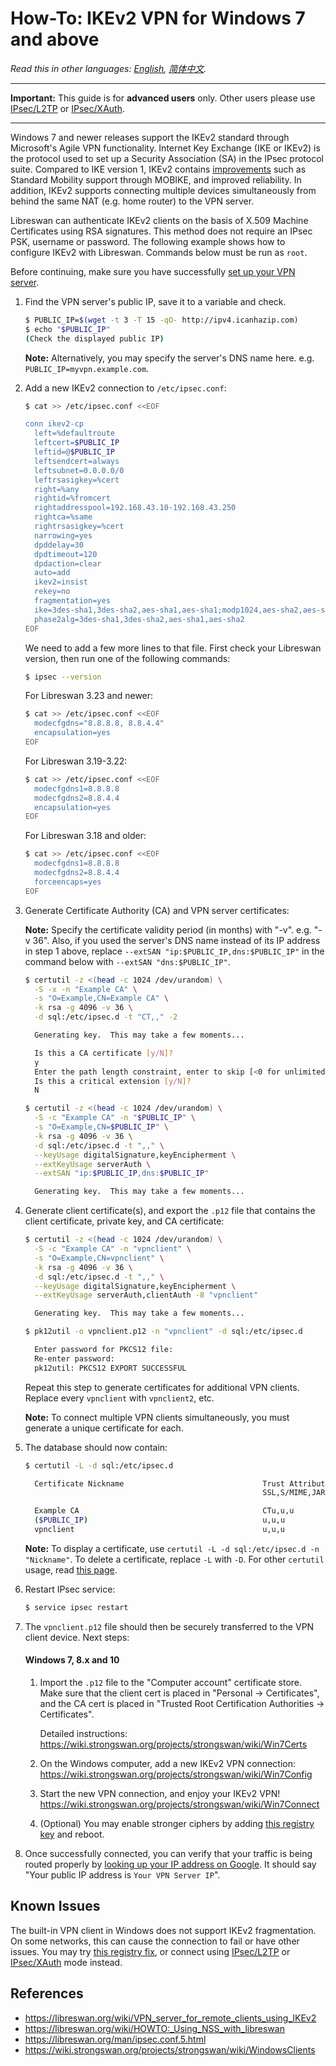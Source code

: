 # How-To: IKEv2 VPN for Windows 7 and above

*Read this in other languages: [English](ikev2-howto.md), [简体中文](ikev2-howto-zh.md).*

---

**Important:** This guide is for **advanced users** only. Other users please use <a href="clients.md" target="_blank">IPsec/L2TP</a> or <a href="clients-xauth.md" target="_blank">IPsec/XAuth</a>.

---

Windows 7 and newer releases support the IKEv2 standard through Microsoft's Agile VPN functionality. Internet Key Exchange (IKE or IKEv2) is the protocol used to set up a Security Association (SA) in the IPsec protocol suite. Compared to IKE version 1, IKEv2 contains <a href="https://en.wikipedia.org/wiki/Internet_Key_Exchange#Improvements_with_IKEv2" target="_blank">improvements</a> such as Standard Mobility support through MOBIKE, and improved reliability. In addition, IKEv2 supports connecting multiple devices simultaneously from behind the same NAT (e.g. home router) to the VPN server.

Libreswan can authenticate IKEv2 clients on the basis of X.509 Machine Certificates using RSA signatures. This method does not require an IPsec PSK, username or password. The following example shows how to configure IKEv2 with Libreswan. Commands below must be run as `root`.

Before continuing, make sure you have successfully <a href="https://github.com/hwdsl2/setup-ipsec-vpn" target="_blank">set up your VPN server</a>.

1. Find the VPN server's public IP, save it to a variable and check.

   ```bash
   $ PUBLIC_IP=$(wget -t 3 -T 15 -qO- http://ipv4.icanhazip.com)
   $ echo "$PUBLIC_IP"
   (Check the displayed public IP)
   ```

   **Note:** Alternatively, you may specify the server's DNS name here. e.g. `PUBLIC_IP=myvpn.example.com`.

1. Add a new IKEv2 connection to `/etc/ipsec.conf`:

   ```bash
   $ cat >> /etc/ipsec.conf <<EOF

   conn ikev2-cp
     left=%defaultroute
     leftcert=$PUBLIC_IP
     leftid=@$PUBLIC_IP
     leftsendcert=always
     leftsubnet=0.0.0.0/0
     leftrsasigkey=%cert
     right=%any
     rightid=%fromcert
     rightaddresspool=192.168.43.10-192.168.43.250
     rightca=%same
     rightrsasigkey=%cert
     narrowing=yes
     dpddelay=30
     dpdtimeout=120
     dpdaction=clear
     auto=add
     ikev2=insist
     rekey=no
     fragmentation=yes
     ike=3des-sha1,3des-sha2,aes-sha1,aes-sha1;modp1024,aes-sha2,aes-sha2;modp1024
     phase2alg=3des-sha1,3des-sha2,aes-sha1,aes-sha2
   EOF
   ```

   We need to add a few more lines to that file. First check your Libreswan version, then run one of the following commands:

   ```bash
   $ ipsec --version
   ```

   For Libreswan 3.23 and newer:

   ```bash
   $ cat >> /etc/ipsec.conf <<EOF
     modecfgdns="8.8.8.8, 8.8.4.4"
     encapsulation=yes
   EOF
   ```

   For Libreswan 3.19-3.22:

   ```bash
   $ cat >> /etc/ipsec.conf <<EOF
     modecfgdns1=8.8.8.8
     modecfgdns2=8.8.4.4
     encapsulation=yes
   EOF
   ```

   For Libreswan 3.18 and older:

   ```bash
   $ cat >> /etc/ipsec.conf <<EOF
     modecfgdns1=8.8.8.8
     modecfgdns2=8.8.4.4
     forceencaps=yes
   EOF
   ```

1. Generate Certificate Authority (CA) and VPN server certificates:

   **Note:** Specify the certificate validity period (in months) with "-v". e.g. "-v 36". Also, if you used the server's DNS name instead of its IP address in step 1 above, replace `--extSAN "ip:$PUBLIC_IP,dns:$PUBLIC_IP"` in the command below with `--extSAN "dns:$PUBLIC_IP"`.

   ```bash
   $ certutil -z <(head -c 1024 /dev/urandom) \
     -S -x -n "Example CA" \
     -s "O=Example,CN=Example CA" \
     -k rsa -g 4096 -v 36 \
     -d sql:/etc/ipsec.d -t "CT,," -2

     Generating key.  This may take a few moments...

     Is this a CA certificate [y/N]?
     y
     Enter the path length constraint, enter to skip [<0 for unlimited path]: >
     Is this a critical extension [y/N]?
     N
   ```

   ```bash
   $ certutil -z <(head -c 1024 /dev/urandom) \
     -S -c "Example CA" -n "$PUBLIC_IP" \
     -s "O=Example,CN=$PUBLIC_IP" \
     -k rsa -g 4096 -v 36 \
     -d sql:/etc/ipsec.d -t ",," \
     --keyUsage digitalSignature,keyEncipherment \
     --extKeyUsage serverAuth \
     --extSAN "ip:$PUBLIC_IP,dns:$PUBLIC_IP"

     Generating key.  This may take a few moments...
   ```

1. Generate client certificate(s), and export the `.p12` file that contains the client certificate, private key, and CA certificate:

   ```bash
   $ certutil -z <(head -c 1024 /dev/urandom) \
     -S -c "Example CA" -n "vpnclient" \
     -s "O=Example,CN=vpnclient" \
     -k rsa -g 4096 -v 36 \
     -d sql:/etc/ipsec.d -t ",," \
     --keyUsage digitalSignature,keyEncipherment \
     --extKeyUsage serverAuth,clientAuth -8 "vpnclient"

     Generating key.  This may take a few moments...
   ```

   ```bash
   $ pk12util -o vpnclient.p12 -n "vpnclient" -d sql:/etc/ipsec.d

     Enter password for PKCS12 file:
     Re-enter password:
     pk12util: PKCS12 EXPORT SUCCESSFUL
   ```

   Repeat this step to generate certificates for additional VPN clients. Replace every `vpnclient` with `vpnclient2`, etc.

   **Note:** To connect multiple VPN clients simultaneously, you must generate a unique certificate for each.

1. The database should now contain:

   ```bash
   $ certutil -L -d sql:/etc/ipsec.d

     Certificate Nickname                               Trust Attributes
                                                        SSL,S/MIME,JAR/XPI

     Example CA                                         CTu,u,u
     ($PUBLIC_IP)                                       u,u,u
     vpnclient                                          u,u,u
   ```

   **Note:** To display a certificate, use `certutil -L -d sql:/etc/ipsec.d -n "Nickname"`. To delete a certificate, replace `-L` with `-D`. For other `certutil` usage, read <a href="http://manpages.ubuntu.com/manpages/xenial/en/man1/certutil.1.html" target="_blank">this page</a>.

1. Restart IPsec service:

   ```bash
   $ service ipsec restart
   ```

1. The `vpnclient.p12` file should then be securely transferred to the VPN client device. Next steps:

   #### Windows 7, 8.x and 10

   1. Import the `.p12` file to the "Computer account" certificate store. Make sure that the client cert is placed in "Personal -> Certificates", and the CA cert is placed in "Trusted Root Certification Authorities -> Certificates".

      Detailed instructions:   
      https://wiki.strongswan.org/projects/strongswan/wiki/Win7Certs

   1. On the Windows computer, add a new IKEv2 VPN connection:   
      https://wiki.strongswan.org/projects/strongswan/wiki/Win7Config

   1. Start the new VPN connection, and enjoy your IKEv2 VPN!   
      https://wiki.strongswan.org/projects/strongswan/wiki/Win7Connect

   1. (Optional) You may enable stronger ciphers by adding <a href="https://wiki.strongswan.org/projects/strongswan/wiki/WindowsClients#AES-256-CBC-and-MODP2048" target="_blank">this registry key</a> and reboot.

1. Once successfully connected, you can verify that your traffic is being routed properly by <a href="https://www.google.com/search?q=my+ip" target="_blank">looking up your IP address on Google</a>. It should say "Your public IP address is `Your VPN Server IP`".

## Known Issues

The built-in VPN client in Windows does not support IKEv2 fragmentation. On some networks, this can cause the connection to fail or have other issues. You may try <a href="clients.md#troubleshooting" target="_blank">this registry fix</a>, or connect using <a href="clients.md" target="_blank">IPsec/L2TP</a> or <a href="clients-xauth.md" target="_blank">IPsec/XAuth</a> mode instead.

## References

* https://libreswan.org/wiki/VPN_server_for_remote_clients_using_IKEv2
* https://libreswan.org/wiki/HOWTO:_Using_NSS_with_libreswan
* https://libreswan.org/man/ipsec.conf.5.html
* https://wiki.strongswan.org/projects/strongswan/wiki/WindowsClients
